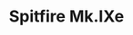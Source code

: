 ---
title: "Spitfire Mk.IXe"
price: 2200 
desc: "WEEKEND EDITION, Spitfire Mk.IXe, razmera: 1/48"
img_path: "/assets/img/84138.jpg"
brand: AMMO
available: false
special_offer: false
new: false
soon: false
cat: "Plasticne-Makete"
subcat: "PM-EDUARD"
subsubcat: ""
sifra: "84138"
---